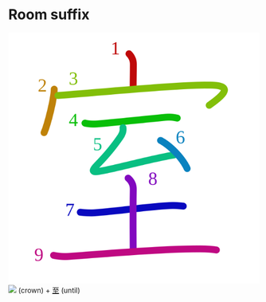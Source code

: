 # Room suffix
![5ba4](Kanji/kanji-colorize/5ba4.svg)
[![](http://www.kanjidamage.com/assets/radsmall/crown-8ef5ecce0608dafcb65383fca482342b426aa51393f24254287b0012d7fff3bc.jpg)](http://www.kanjidamage.com/kanji/1749-crown) (crown) + [至](Kanji/kanji-dict/至.md) (until)